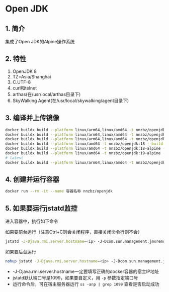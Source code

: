 # Open JDK

## 1. 简介

集成了Open JDK的Alpine操作系统

## 2. 特性

1. OpenJDK 8
2. TZ=Asia/Shanghai
3. C.UTF-8
4. curl和telnet
5. arthas(在/usr/local/arthas目录下)
6. SkyWalking Agent(在/usr/local/skywalking/agent目录下)

## 3. 编译并上传镜像

```sh
docker buildx build --platform linux/arm64,linux/amd64 -t nnzbz/openjdk:8 --build-arg VERSION=8 . --push
docker buildx build --platform linux/arm64,linux/amd64 -t nnzbz/openjdk:8-alpine --build-arg VERSION=8-alpine . --push
docker buildx build --platform linux/arm64,linux/amd64 -t nnzbz/openjdk:11 --build-arg VERSION=11 . --push
docker buildx build --platform linux/amd64 -t nnzbz/openjdk:18 --build-arg VERSION=18 . --push
docker buildx build --platform linux/amd64 -t nnzbz/openjdk:18-alpine --build-arg VERSION=18-alpine . --push
docker buildx build --platform linux/amd64 -t nnzbz/openjdk:19-alpine --build-arg VERSION=19-alpine . --push
# latest
docker buildx build --platform linux/arm64,linux/amd64 -t nnzbz/openjdk:latest --build-arg VERSION=8-alpine . --push
```

## 4. 创建并运行容器

```sh
docker run --rm -it --name 容器名称 nnzbz/openjdk
```

## 5. 如果要运行jstatd监控

进入容器中，执行如下命令

如果要前台运行（注意Ctrl+C则会关闭程序，直接关闭命令行则不会）

```sh
jstatd -J-Djava.rmi.server.hostname=<ip> -J-Dcom.sun.management.jmxremote.authenticate=false -J-Dcom.sun.management.jmxremote.rmi.port=1099 -J-Dcom.sun.management.jmxremote.ssl=false -J-Djava.security.policy=/usr/local/jvm/jstatd.all.policy
```

如果要后台运行

```sh
nohup jstatd -J-Djava.rmi.server.hostname=<ip> -J-Dcom.sun.management.jmxremote.authenticate=false -J-Dcom.sun.management.jmxremote.rmi.port=1099 -J-Dcom.sun.management.jmxremote.ssl=false -J-Djava.security.policy=/usr/local/jvm/jstatd.all.policy >> /usr/local/output.log 2>&1 &
```

- -J-Djava.rmi.server.hostname一定要填写正确的docker容器的宿主IP地址
- jstatd默认端口号是1099，如果要自定义，用 ```-p``` 参数指定端口号
- 运行命令后，可在宿主服务器运行 ```ss -anp | grep 1099``` 查看是否启动成功
